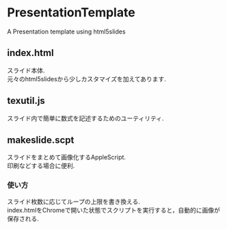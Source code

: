 PresentationTemplate
====================

A Presentation template using html5slides

index.html
----

スライド本体.  
元々のhtml5slidesから少しカスタマイズを加えてあります.

texutil.js
----

スライド内で簡単に数式を記述するためのユーティリティ.

makeslide.scpt
----

スライドをまとめて画像化するAppleScript.  
印刷などする場合に便利.

### 使い方

スライド枚数に応じてループの上限を書き換える.  
index.htmlをChromeで開いた状態でスクリプトを実行すると，自動的に画像が保存される.
